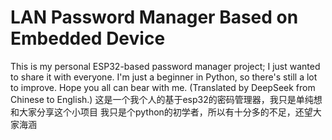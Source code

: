 # LAN Password Manager Based on Embedded Device
This is my personal ESP32-based password manager project; I just wanted to share it with everyone.
I'm just a beginner in Python, so there's still a lot to improve. Hope you all can bear with me.
(Translated by DeepSeek from Chinese to English.)
这是一个我个人的基于esp32的密码管理器，我只是单纯想和大家分享这个小项目
我只是个python的初学者，所以有十分多的不足，还望大家海涵
